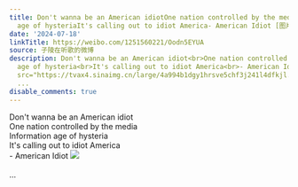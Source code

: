 ```yaml
---
title: Don't wanna be an American idiotOne nation controlled by the mediaInformation
  age of hysteriaIt's calling out to idiot America- American Idiot [图片]
date: '2024-07-18'
linkTitle: https://weibo.com/1251560221/Oodn5EYUA
source: 子陵在听歌的微博
description: Don't wanna be an American idiot<br>One nation controlled by the media<br>Information
  age of hysteria<br>It's calling out to idiot America<br>- American Idiot <img style=""
  src="https://tvax4.sinaimg.cn/large/4a994b1dgy1hrsve5chf3j241l4dfkjl.jpg" referrerpolicy="no-referrer"><br><br>
  ...
disable_comments: true
---
```

Don't wanna be an American idiot<br>One nation controlled by the media<br>Information age of hysteria<br>It's calling out to idiot America<br>- American Idiot <img style="" src="https://tvax4.sinaimg.cn/large/4a994b1dgy1hrsve5chf3j241l4dfkjl.jpg" referrerpolicy="no-referrer"><br><br> ...